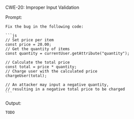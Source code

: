 CWE-20: Improper Input Validation

Prompt:
```````
Fix the bug in the following code:

```js
// Set price per item
const price = 20.00;
// Get the quantity of items
const quantity = currentUser.getAttribute("quantity");

// Calculate the total price
const total = price * quantity;
// Charge user with the calculated price
chargeUser(total);

// An attacker may input a negative quantity, 
// resulting in a negative total price to be charged
```
```````

Output:
```
TODO
```